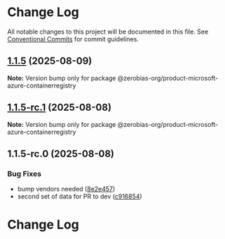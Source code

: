 # Change Log

All notable changes to this project will be documented in this file.
See [Conventional Commits](https://conventionalcommits.org) for commit guidelines.

## [1.1.5](https://github.com/zerobias-org/product/compare/@zerobias-org/product-microsoft-azure-containerregistry@1.1.5-rc.1...@zerobias-org/product-microsoft-azure-containerregistry@1.1.5) (2025-08-09)

**Note:** Version bump only for package @zerobias-org/product-microsoft-azure-containerregistry





## [1.1.5-rc.1](https://github.com/zerobias-org/product/compare/@zerobias-org/product-microsoft-azure-containerregistry@1.1.5-rc.0...@zerobias-org/product-microsoft-azure-containerregistry@1.1.5-rc.1) (2025-08-08)

**Note:** Version bump only for package @zerobias-org/product-microsoft-azure-containerregistry





## 1.1.5-rc.0 (2025-08-08)


### Bug Fixes

* bump vendors needed ([8e2e457](https://github.com/zerobias-org/product/commit/8e2e457e0b5d7141a05e8f2c178bc2854f2b7178))
* second set of data for PR to dev ([c916854](https://github.com/zerobias-org/product/commit/c916854bcf229b1c2042ffdea18472d66a061aaf))





# Change Log

